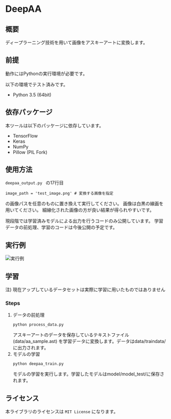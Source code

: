 DeepAA
====

## 概要
ディープラーニング技術を用いて画像をアスキーアートに変換します。

## 前提
動作にはPythonの実行環境が必要です。

以下の環境でテスト済みです。

+ Python 3.5 (64bit)

## 依存パッケージ
本ツールは以下のパッケージに依存しています。

+ TensorFlow
+ Keras
+ NumPy
+ Pillow (PIL Fork)

## 使用方法
`deepaa_output.py ` の17行目

```
image_path = 'test_image.png' # 変換する画像を指定
```
の画像パスを任意のものに置き換えて実行してください。
画像は白黒の線画を用いてください。
細線化された画像の方が良い結果が得られやすいです。

現段階では学習済みモデルによる出力を行うコードのみ公開しています。
学習データの前処理、学習のコードは今後公開の予定です。

## 実行例
![実行例](http://i.imgur.com/rasaYQi.png)

## 学習
注) 現在アップしているデータセットは実際に学習に用いたものではありません
### Steps
1. データの前処理
    ```
    python process_data.py
    ```
    アスキーアートのデータを保存しているテキストファイル (data/aa_sample.ast) を学習データに変換します。データはdata/traindata/に出力されます。
2. モデルの学習
    ```
    python deepaa_train.py
    ```
    モデルの学習を実行します。学習したモデルはmodel/model_test/に保存されます。

## ライセンス
本ライブラリのライセンスは `MIT License` になります。